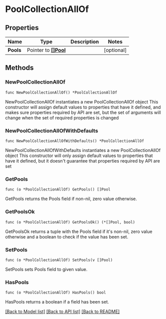 # PoolCollectionAllOf

## Properties

Name | Type | Description | Notes
------------ | ------------- | ------------- | -------------
**Pools** | Pointer to [**[]Pool**](Pool.md) |  | [optional] 

## Methods

### NewPoolCollectionAllOf

`func NewPoolCollectionAllOf() *PoolCollectionAllOf`

NewPoolCollectionAllOf instantiates a new PoolCollectionAllOf object
This constructor will assign default values to properties that have it defined,
and makes sure properties required by API are set, but the set of arguments
will change when the set of required properties is changed

### NewPoolCollectionAllOfWithDefaults

`func NewPoolCollectionAllOfWithDefaults() *PoolCollectionAllOf`

NewPoolCollectionAllOfWithDefaults instantiates a new PoolCollectionAllOf object
This constructor will only assign default values to properties that have it defined,
but it doesn't guarantee that properties required by API are set

### GetPools

`func (o *PoolCollectionAllOf) GetPools() []Pool`

GetPools returns the Pools field if non-nil, zero value otherwise.

### GetPoolsOk

`func (o *PoolCollectionAllOf) GetPoolsOk() (*[]Pool, bool)`

GetPoolsOk returns a tuple with the Pools field if it's non-nil, zero value otherwise
and a boolean to check if the value has been set.

### SetPools

`func (o *PoolCollectionAllOf) SetPools(v []Pool)`

SetPools sets Pools field to given value.

### HasPools

`func (o *PoolCollectionAllOf) HasPools() bool`

HasPools returns a boolean if a field has been set.


[[Back to Model list]](../README.md#documentation-for-models) [[Back to API list]](../README.md#documentation-for-api-endpoints) [[Back to README]](../README.md)


